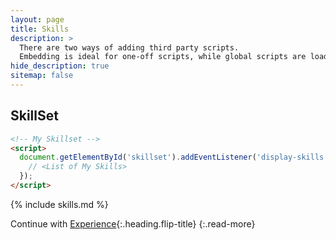 ```yaml
---
layout: page
title: Skills
description: >
  There are two ways of adding third party scripts.
  Embedding is ideal for one-off scripts, while global scripts are loaded on every page.
hide_description: true
sitemap: false
---
```


## SkillSet

```html
<!-- My Skillset -->
<script>
  document.getElementById('skillset').addEventListener('display-skills', function() {
    // <List of My Skills>
  });
</script>
```

{% include skills.md %}

Continue with [Experience](experience.md){:.heading.flip-title}
{:.read-more}
